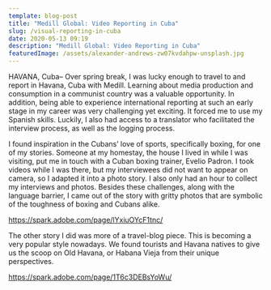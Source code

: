```yaml
---
template: blog-post
title: "Medill Global: Video Reporting in Cuba"
slug: /visual-reporting-in-cuba
date: 2020-05-13 09:19
description: "Medill Global: Video Reporting in Cuba"
featuredImage: /assets/alexander-andrews-zw07kvdahpw-unsplash.jpg
---
```

HAVANA, Cuba– Over spring break, I was lucky enough to travel to and report in Havana, Cuba with Medill. Learning about media production and consumption in a communist country was a valuable opportunity. In addition, being able to experience international reporting at such an early stage in my career was very challenging yet exciting. It forced me to use my Spanish skills. Luckily, I also had access to a translator who facilitated the interview process, as well as the logging process.

I found inspiration in the Cubans’ love of sports, specifically boxing, for one of my stories. Someone at my homestay, the house I lived in while I was visiting, put me in touch with a Cuban boxing trainer, Evelio Padron. I took videos while I was there, but my interviewees did not want to appear on camera, so I adapted it into a photo story. I also only had an hour to collect my interviews and photos. Besides these challenges, along with the language barrier, I came out of the story with gritty photos that are symbolic of the toughness of boxing and Cubans alike.

<https://spark.adobe.com/page/lYxiuOYcF1tnc/>

The other story I did was more of a travel-blog piece. This is becoming a very popular style nowadays. We found tourists and Havana natives to give us the scoop on Old Havana, or Habana Vieja from their unique perspectives.

<https://spark.adobe.com/page/1T6c3DEBsYoWu/>
